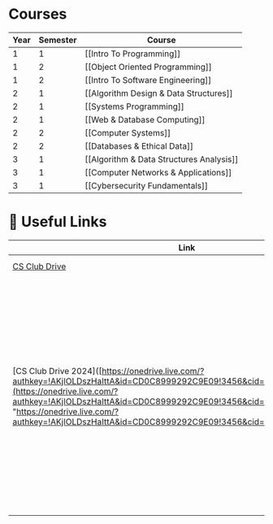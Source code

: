 # Courses

| Year | Semester | Course                                   |
| ---- | -------- | ---------------------------------------- |
| 1    | 1        | [[Intro To Programming]]                 |
| 1    | 2        | [[Object Oriented Programming]]          |
| 1    | 2        | [[Intro To Software Engineering]]        |
| 2    | 1        | [[Algorithm Design & Data Structures]]   |
| 2    | 1        | [[Systems Programming]]                  |
| 2    | 1        | [[Web & Database Computing]]             |
| 2    | 2        | [[Computer Systems]]                     |
| 2    | 2        | [[Databases & Ethical Data]]             |
| 3    | 1        | [[Algorithm & Data Structures Analysis]] |
| 3    | 1        | [[Computer Networks & Applications]]     |
| 3    | 1        | [[Cybersecurity Fundamentals]]           |

# 🔗 Useful Links

| Link                                                                                                                                                                                                                                                                                                                             | Description                                                                                                                                                                                                               |
| -------------------------------------------------------------------------------------------------------------------------------------------------------------------------------------------------------------------------------------------------------------------------------------------------------------------------------- | ------------------------------------------------------------------------------------------------------------------------------------------------------------------------------------------------------------------------- |
| [CS Club Drive](https://onedrive.live.com/?authkey=%21APvq14dU%2DqSbvfE&id=CD0C8999292C9E09%211318&cid=CD0C8999292C9E09)                                                                                                                                                                                                         | Old CS Club Drive                                                                                                                                                                                                         |
| [CS Club Drive 2024]([https://onedrive.live.com/?authkey=!AKjIOLDszHaIttA&id=CD0C8999292C9E09!3456&cid=CD0C8999292C9E09](https://onedrive.live.com/?authkey=!AKjIOLDszHaIttA&id=CD0C8999292C9E09!3456&cid=CD0C8999292C9E09 "https://onedrive.live.com/?authkey=!AKjIOLDszHaIttA&id=CD0C8999292C9E09!3456&cid=CD0C8999292C9E09")) | Includes a compilation of materials for courses in the Computer Science degree at the University of Adelaide. Primarily features lectures, notes, and workshop content, along with select assignments and previous exams. |
